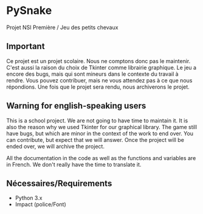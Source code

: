 # PySnake
Projet NSI Première / Jeu des petits chevaux

## Important

Ce projet est un projet scolaire. Nous ne comptons donc pas le maintenir. C'est aussi la raison du choix de Tkinter comme librairie graphique. Le jeu a encore des bugs, mais qui sont mineurs dans le contexte du travail à rendre. Vous pouvez contribuer, mais ne vous attendez pas à ce que nous répondions. Une fois que le projet sera rendu, nous archiverons le projet.

## Warning for english-speaking users

This is a school project. We are not going to have time to maintain it. It is also the reason why we used Tkinter for our graphical library. The game still have bugs, but which are minor in the context of the work to end over. You can contribute, but expect that we will answer. Once the project will be ended over, we will archive the project.

All the documentation in the code as well as the functions and variables are in French. We don't really have the time to translate it.

## Nécessaires/Requirements

- Python 3.x
- Impact (police/Font)

